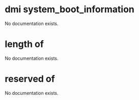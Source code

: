 # dmi system_boot_information

No documentation exists.

# length of <dmi system_boot_information>

No documentation exists.

# reserved of <dmi system_boot_information>

No documentation exists.
